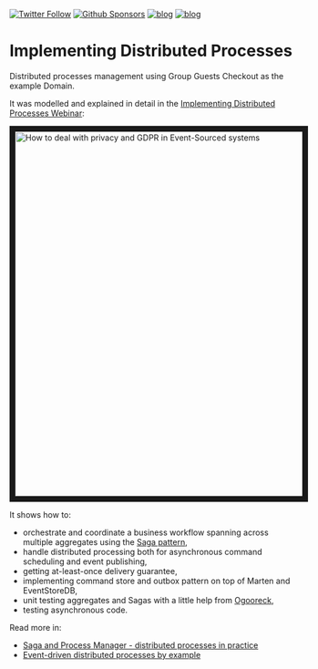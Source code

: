 [![Twitter Follow](https://img.shields.io/twitter/follow/oskar_at_net?style=social)](https://twitter.com/oskar_at_net) [![Github Sponsors](https://img.shields.io/static/v1?label=Sponsor&message=%E2%9D%A4&logo=GitHub&link=https://github.com/sponsors/oskardudycz/)](https://github.com/sponsors/oskardudycz/) [![blog](https://img.shields.io/badge/blog-event--driven.io-brightgreen)](https://event-driven.io/?utm_source=event_sourcing_jvm) [![blog](https://img.shields.io/badge/%F0%9F%9A%80-Architecture%20Weekly-important)](https://www.architecture-weekly.com/?utm_source=event_sourcing_net) 

# Implementing Distributed Processes

Distributed processes management using Group Guests Checkout as the example Domain.

It was modelled and explained in detail in the [Implementing Distributed Processes Webinar](https://www.architecture-weekly.com/p/webinar-3-implementing-distributed):

<a href="https://www.architecture-weekly.com/p/webinar-3-implementing-distributed" target="_blank"><img src="https://substackcdn.com/image/fetch/w_1920,h_1080,c_fill,f_auto,q_auto:good,fl_progressive:steep/https%3A%2F%2Fsubstack-video.s3.amazonaws.com%2Fvideo_upload%2Fpost%2F69413446%2F526b9100-7271-4482-99e7-9559416e9848%2Ftranscoded-00624.png" alt="How to deal with privacy and GDPR in Event-Sourced systems" width="640" border="10" /></a>

It shows how to:
- orchestrate and coordinate a business workflow spanning across multiple aggregates using the [Saga pattern](https://event-driven.io/en/saga_process_manager_distributed_transactions/),
- handle distributed processing both for asynchronous command scheduling and event publishing,
- getting at-least-once delivery guarantee,
- implementing command store and outbox pattern on top of Marten and EventStoreDB,
- unit testing aggregates and Sagas with a little help from [Ogooreck](https://github.com/oskardudycz/Ogooreck),
- testing asynchronous code.

Read more in:
- [Saga and Process Manager - distributed processes in practice](https://event-driven.io/en/saga_process_manager_distributed_transactions/)
- [Event-driven distributed processes by example](https://event-driven.io/en/saga_process_manager_distributed_transactions)
